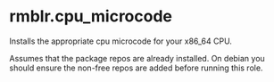 # rmblr.cpu_microcode

Installs the appropriate cpu microcode for your x86_64 CPU.

Assumes that the package repos are already installed. On debian you should
ensure the non-free repos are added before running this role.
